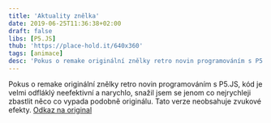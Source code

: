 ```yaml
---
title: 'Aktuality znělka'
date: 2019-06-25T11:36:38+02:00
draft: false
libs: [P5.JS]
thub: 'https://place-hold.it/640x360'
tags: [animace]
desc: 'Pokus o remake originální znělky retro novin programováním s P5.JS'
---
```


Pokus o remake originální znělky retro novin programováním s P5.JS, kód je velmi odfláklý neefektivní a narychlo, snažil jsem se jenom co nejrychleji zbastlit něco co vypada podobně originálu. Tato verze neobsahuje zvukové efekty.
<a href="https://www.youtube.com/watch?v=cO1l5TVDAzA">Odkaz na original</a><br/>

<script language="javascript" type="text/javascript" src="sketch.js"></script>
